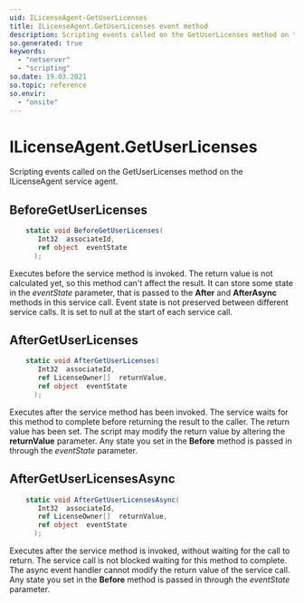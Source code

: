 ```yaml
---
uid: ILicenseAgent-GetUserLicenses
title: ILicenseAgent.GetUserLicenses event method
description: Scripting events called on the GetUserLicenses method on the ILicenseAgent service agent.
so.generated: true
keywords:
  - "netserver"
  - "scripting"
so.date: 19.03.2021
so.topic: reference
so.envir:
  - "onsite"
---
```

# ILicenseAgent.GetUserLicenses

Scripting events called on the <see cref='M:SuperOffice.CRM.Services.ILicenseAgent.GetUserLicenses'>GetUserLicenses</see> method on the <see cref='ILicenseAgent'>ILicenseAgent</see>  service agent.

## BeforeGetUserLicenses
```cs
    static void BeforeGetUserLicenses(
       Int32  associateId,
       ref object  eventState
      );
```
Executes before the service method is invoked.
The return value is not calculated yet, so this method can't affect the result.
It can store some state in the *eventState* parameter, that is passed to the **After** and **AfterAsync** methods in this service call.
Event state is not preserved between different service calls. It is set to null at the start of each service call.
## AfterGetUserLicenses
```cs
    static void AfterGetUserLicenses(
       Int32  associateId,
       ref LicenseOwner[]  returnValue,
       ref object  eventState
      );
```
Executes after the service method has been invoked. The service waits for this method to complete before returning the result to the caller.
The return value has been set. The script may modify the return value by altering the **returnValue** parameter.
Any state you set in the **Before** method is passed in through the *eventState* parameter.
## AfterGetUserLicensesAsync
```cs
    static void AfterGetUserLicensesAsync(
       Int32  associateId,
       ref LicenseOwner[]  returnValue,
       ref object  eventState
      );
```
Executes after the service method is invoked, without waiting for the call to return.
The service call is not blocked waiting for this method to complete.
The async event handler cannot modify the return value of the service call.
Any state you set in the **Before** method is passed in through the *eventState* parameter.

